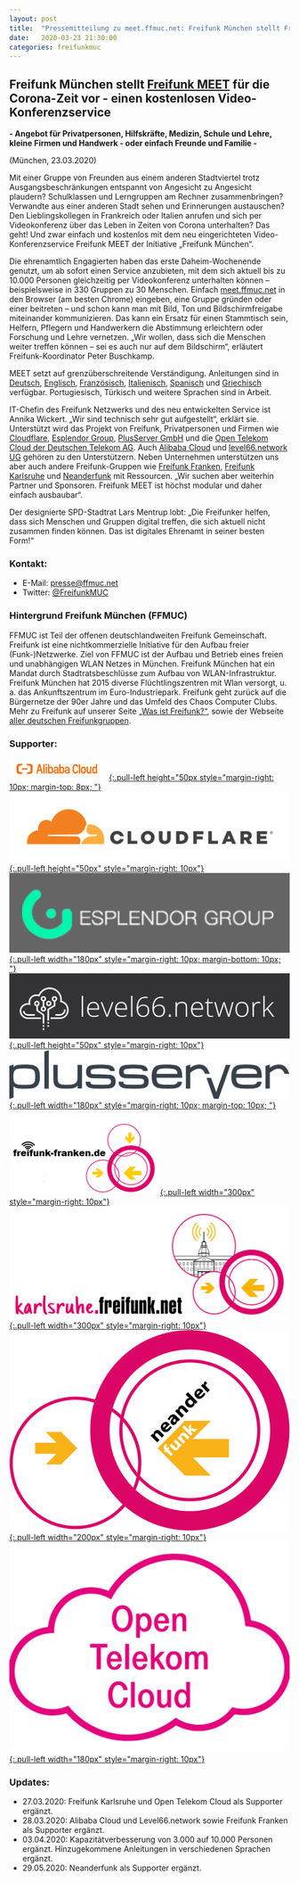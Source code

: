 ```yaml
---
layout: post
title:  "Pressemitteilung zu meet.ffmuc.net: Freifunk München stellt Freifunk MEET für die Corona-Zeit vor - einen kostenlosen Video-Konferenzservice"
date:   2020-03-23 21:30:00
categories: freifunkmuc
---
```


## Freifunk München stellt [Freifunk MEET](https://meet.ffmuc.net) für die Corona-Zeit vor - einen kostenlosen Video-Konferenzservice
**- Angebot für Privatpersonen, Hilfskräfte, Medizin, Schule und Lehre, kleine Firmen und Handwerk - oder einfach Freunde und Familie -**

(München, 23.03.2020)

Mit einer Gruppe von Freunden aus einem anderen Stadtviertel trotz Ausgangsbeschränkungen entspannt von Angesicht zu Angesicht plaudern?
Schulklassen und Lerngruppen am Rechner zusammenbringen? Verwandte aus einer anderen Stadt sehen und Erinnerungen austauschen?
Den Lieblingskollegen in Frankreich oder Italien anrufen und sich per Videokonferenz über das Leben in Zeiten von Corona unterhalten?
Das geht! Und zwar einfach und kostenlos mit dem neu eingerichteten Video-Konferenzservice Freifunk MEET der Initiative „Freifunk München“.

Die ehrenamtlich Engagierten haben das erste Daheim-Wochenende genutzt, um ab sofort einen Service anzubieten,
mit dem sich aktuell bis zu 10.000 Personen gleichzeitig per Videokonferenz unterhalten können – beispielsweise in 330 Gruppen zu 30 Menschen.
Einfach [meet.ffmuc.net](https://meet.ffmuc.net) in den Browser (am besten Chrome) eingeben, eine Gruppe gründen oder einer beitreten –
und schon kann man mit Bild, Ton und Bildschirmfreigabe miteinander kommunizieren.
Das kann ein Ersatz für einen Stammtisch sein, Helfern, Pflegern und Handwerkern die Abstimmung erleichtern
oder Forschung und Lehre vernetzen. „Wir wollen, dass sich die Menschen weiter treffen können –
sei es auch nur auf dem Bildschirm“, erläutert Freifunk-Koordinator Peter Buschkamp.

MEET setzt auf grenzüberschreitende Verständigung. Anleitungen sind in [Deutsch](https://ffmuc.net/wiki/doku.php?id=knb:meet), [Englisch](https://ffmuc.net/wiki/doku.php?id=knb:meet-en), [Französisch](https://ffmuc.net/wiki/doku.php?id=knb:meet-fr), [Italienisch](https://ffmuc.net/wiki/doku.php?id=knb:meet-it), [Spanisch](https://ffmuc.net/wiki/doku.php?id=knb:meet-es) und [Griechisch](https://ffmuc.net/wiki/doku.php?id=knb:meet-gr) verfügbar. Portugiesisch, Türkisch und weitere Sprachen sind in Arbeit.

IT-Chefin des Freifunk Netzwerks und des neu entwickelten Service ist Annika Wickert.
„Wir sind technisch sehr gut aufgestellt“, erklärt sie.
Unterstützt wird das Projekt von Freifunk, Privatpersonen und Firmen wie
[Cloudflare](https://www.cloudflare.com),
[Esplendor Group](https://esplendor.industries),
[PlusServer GmbH](https://www.plusserver.com) und die
[Open Telekom Cloud der Deutschen Telekom AG](https://open-telekom-cloud.com).
Auch [Alibaba Cloud](https://www.alibabacloud.com) und
[level66.network UG](https://level66.network/) gehören zu den Unterstützern.
Neben Unternehmen unterstützen uns aber auch andere Freifunk-Gruppen wie [Freifunk Franken](https://freifunk-franken.de), [Freifunk Karlsruhe](https://karlsruhe.freifunk.net) und [Neanderfunk](https://www.neanderfunk.de) mit Ressourcen.
„Wir suchen aber weiterhin Partner und Sponsoren.
Freifunk MEET ist höchst modular und daher einfach ausbaubar“.

Der designierte SPD-Stadtrat Lars Mentrup lobt:
„Die Freifunker helfen, dass sich Menschen und Gruppen digital treffen, die sich aktuell nicht zusammen finden können. Das ist digitales Ehrenamt in seiner besten Form!“

### Kontakt:
- E-Mail:   <presse@ffmuc.net>
- Twitter:  [@FreifunkMUC](https://twitter.com/FreifunkMUC)

### Hintergrund Freifunk München (FFMUC)
FFMUC ist Teil der offenen deutschlandweiten Freifunk Gemeinschaft.
Freifunk ist eine nichtkommerzielle Initiative für den Aufbau freier (Funk-)Netzwerke.
Ziel von FFMUC ist der Aufbau und Betrieb eines freien und unabhängigen WLAN Netzes in München. 
Freifunk München hat ein Mandat durch Stadtratsbeschlüsse zum Aufbau von WLAN-Infrastruktur.
Freifunk München hat 2015 diverse Flüchtlingszentren mit Wlan versorgt, u. a. das Ankunftszentrum im Euro-Industriepark.
Freifunk geht zurück auf die Bürgernetze der 90er Jahre und das Umfeld des Chaos Computer Clubs.
Mehr zu Freifunk auf unserer Seite [„Was ist Freifunk?“](https://ffmuc.net/wasistfreifunk/), sowie der Webseite [aller deutschen Freifunkgruppen](https://freifunk.net/).

### Supporter:
[![Alibaba Cloud](/assets/unterstuetzung/logo_alibaba_cloud.png){:.pull-left height="50px style="margin-right: 10px; margin-top: 8px; "}](https://www.alibabacloud.com)
[![Cloudflare Inc.](/assets/unterstuetzung/logo-cloudflare-dark.svg){:.pull-left height="50px" style="margin-right: 10px"}](https://www.cloudflare.com)
[![Esplendor Group](/assets/unterstuetzung/logo-esplendor.png){:.pull-left width="180px" style="margin-right: 10px; margin-bottom: 10px; "}](https://esplendor.industries)
[![level66.network UG](/assets/unterstuetzung/logo_level66.network.jpeg){:.pull-left height="50px" style="margin-right: 10px"}](https://level66.network/)
[![PlusServer GmbH](/assets/unterstuetzung/logo-plusserver-blue.svg){:.pull-left width="180px" style="margin-right: 10px; margin-top: 10px; "}](https://www.plusserver.com)

<div style="clear: both;" ></div>

[![Freifunk Franken](/assets/unterstuetzung/logo_freifunk_franken.png){:.pull-left width="300px" style="margin-right: 10px"}](https://freifunk-franken.de)
[![Freifunk Karlsruhe e.V.](/assets/unterstuetzung/freifunk_karlsruhe_logo_webseite.svg){:.pull-left width="300px" style="margin-right: 10px"}](https://karlsruhe.freifunk.net)
[![Neanderfunk.](/assets/unterstuetzung/logo_neanderfunk.png){:.pull-left width="200px" style="margin-right: 10px"}](https://neanderfunk.de)
[![Open Telekom Cloud](/assets/unterstuetzung/bi-170330-opentelekomcloud.jpg){:.pull-left width="180px" style="margin-right: 10px"}](https://open-telekom-cloud.com)

<div style="clear: both;" ></div>

### Updates:
- 27.03.2020: Freifunk Karlsruhe und Open Telekom Cloud als Supporter ergänzt.
- 28.03.2020: Alibaba Cloud und Level66.network sowie Freifunk Franken als Supporter ergänzt.
- 03.04.2020: Kapazitätverbesserung von 3.000 auf 10.000 Personen ergänzt. Hinzugekommene Anleitungen in verschiedenen Sprachen ergänzt.
- 29.05.2020: Neanderfunk als Supporter ergänzt.
